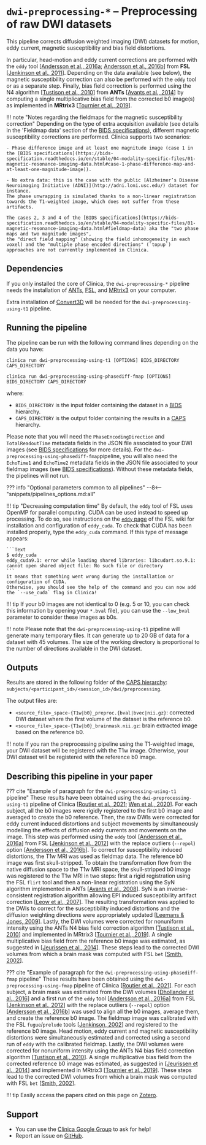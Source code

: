 <!-- markdownlint-disable MD046-->
# `dwi-preprocessing-*` – Preprocessing of raw DWI datasets

This pipeline corrects diffusion weighted imaging (DWI) datasets for motion, eddy current, magnetic susceptibility and bias field distortions.

In particular, head-motion and eddy current corrections are performed with the `eddy` tool [[Andersson et al., 2016a](https://dx.doi.org/10.1016%2Fj.neuroimage.2015.10.019); [Andersson et al., 2016b](https://doi.org/10.1016/j.neuroimage.2016.06.058)] from **FSL** [[Jenkinson et al., 2011](https://doi.org/10.1016/j.neuroimage.2011.09.015)].
Depending on the data available (see below), the magnetic susceptibility correction can also be performed with the `eddy` tool or as a separate step.
Finally, bias field correction is performed using the N4 algorithm [[Tustison et al., 2010](https://dx.doi.org/10.1109/TMI.2010.2046908)] from **ANTs** [[Avants et al., 2014](https://doi.org/10.3389/fninf.2014.00044)] by
computing a single multiplicative bias field from the corrected b0 image(s) as implemented in **MRtrix3** [[Tournier et al., 2019](https://doi.org/10.1016/j.neuroimage.2019.116137)].

!!! note "Notes regarding the fieldmaps for the magnetic susceptibility correction"
    Depending on the type of extra acquisition available (see details in the 'Fieldmap data' section of the [BIDS specifications](https://bids-specification.readthedocs.io/en/stable/04-modality-specific-files/01-magnetic-resonance-imaging-data.html#fieldmap-data)), different magnetic susceptibility corrections are performed.
    Clinica supports two scenarios:

    - Phase difference image and at least one magnitude image (case 1 in the [BIDS specifications](https://bids-specification.readthedocs.io/en/stable/04-modality-specific-files/01-magnetic-resonance-imaging-data.html#case-1-phase-difference-map-and-at-least-one-magnitude-image)).

    - No extra data: this is the case with the public [Alzheimer’s Disease Neuroimaging Initiative (ADNI)](http://adni.loni.usc.edu/) dataset for instance.
    The phase unwrapping is simulated thanks to a non-linear registration towards the T1-weighted image, which does not suffer from these artifacts.

    The cases 2, 3 and 4 of the [BIDS specifications](https://bids-specification.readthedocs.io/en/stable/04-modality-specific-files/01-magnetic-resonance-imaging-data.html#fieldmap-data) aka the "two phase maps and two magnitude images",
    the "direct field mapping" (showing the field inhomogeneity in each voxel) and the "multiple phase encoded directions" (`topup`) approaches are not currently implemented in Clinica.

## Dependencies

If you only installed the core of Clinica, the `dwi-preprocessing-*` pipeline needs the installation of [ANTs](../Software/Third-party.md#ants), [FSL](../Software/Third-party.md#fsl), and [MRtrix3](../Software/Third-party.md#mrtrix3) on your computer.

Extra installation of [Convert3D](../Software/Third-party.md#convert3d) will be needed for the `dwi-preprocessing-using-t1` pipeline.

## Running the pipeline

The pipeline can be run with the following command lines depending on the data you have:

```Text
clinica run dwi-preprocessing-using-t1 [OPTIONS] BIDS_DIRECTORY CAPS_DIRECTORY
```

```Text
clinica run dwi-preprocessing-using-phasediff-fmap [OPTIONS] BIDS_DIRECTORY CAPS_DIRECTORY
```

where:

- `BIDS_DIRECTORY` is the input folder containing the dataset in a [BIDS](../../BIDS) hierarchy.
- `CAPS_DIRECTORY` is the output folder containing the results in a [CAPS](../../CAPS/Introduction) hierarchy.

Please note that you will need the `PhaseEncodingDirection` and `TotalReadoutTime` metadata fields in the JSON file associated to your DWI images
(see [BIDS specifications](https://bids-specification.readthedocs.io/en/stable/04-modality-specific-files/01-magnetic-resonance-imaging-data.html#diffusion-imaging-data) for more details).
For the `dwi-preprocessing-using-phasediff-fmap`pipeline, you will also need the  `EchoTime1` and `EchoTime2` metadata fields in the JSON file associated to your fieldmap images
(see [BIDS specifications](https://bids-specification.readthedocs.io/en/stable/04-modality-specific-files/01-magnetic-resonance-imaging-data.html#phase-difference-image-and-at-least-one-magnitude-image)).
Without these metadata fields, the pipelines will not run.

??? info "Optional parameters common to all pipelines"
    --8<-- "snippets/pipelines_options.md:all"

!!! tip "Decreasing computation time"
    By default, the `eddy` tool of FSL uses OpenMP for parallel computing.
    CUDA can be used instead to speed up processing.
    To do so, see instructions on the [`eddy` page](https://fsl.fmrib.ox.ac.uk/fsl/fslwiki/eddy/UsersGuide#The_eddy_executables) of the FSL wiki for installation and configuration of `eddy_cuda`.
    To check that CUDA has been installed properly, type the `eddy_cuda` command.
    If this type of message appears:

    ```Text
    $ eddy_cuda
    eddy_cuda9.1: error while loading shared libraries: libcudart.so.9.1: cannot open shared object file: No such file or directory
    ```
    it means that something went wrong during the installation or configuration of CUDA.
    Otherwise, you should see the help of the command and you can now add the `--use_cuda` flag in Clinica!

!!! tip
    If your b0 images are not identical to 0 (e.g. 5 or 10, you can check this information by opening your `*.bval` file), you can use the `--low_bval` parameter to consider these images as b0s.

!!! note
    Please note that the `dwi-preprocessing-using-t1` pipeline will generate many temporary files.
    It can generate up to 20 GB of data for a dataset with 45 volumes.
    The size of the working directory is proportional to the number of directions available in the DWI dataset.

## Outputs

Results are stored in the following folder of the
[CAPS hierarchy](../../CAPS/Specifications/#dwi-preprocessing-preprocessing-of-raw-diffusion-weighted-imaging-dwi-datasets):
`subjects/<participant_id>/<session_id>/dwi/preprocessing`.

The output files are:

- `<source_file>_space-{T1w|b0}_preproc.{bval|bvec|nii.gz}`:
corrected DWI dataset where the first volume of the dataset is the reference b0.
- `<source_file>_space-{T1w|b0}_brainmask.nii.gz`:
brain extracted image based on the reference b0.

!!! note
    If you ran the preprocessing pipeline using the T1-weighted image, your DWI dataset will be registered with the T1w image.
    Otherwise, your DWI dataset will be registered with the reference b0 image.

## Describing this pipeline in your paper

??? cite "Example of paragraph for the `dwi-preprocessing-using-t1` pipeline"
    These results have been obtained using the `dwi-preprocessing-using-t1` pipeline of Clinica
    [[Routier et al., 2021](https://doi.org/10.3389/fninf.2021.689675);
    [Wen et al., 2020](https://doi.org/10.1007/s12021-020-09469-5)].
    For each subject, all the b0 images were rigidly registered to the first b0 image and averaged to create the b0 reference.
    Then, the raw DWIs were corrected for eddy current induced distortions and subject movements by simultaneously modelling the effects of diffusion eddy currents and movements on the image.
    This step was performed using the `eddy` tool
    [[Andersson et al., 2016a](https://dx.doi.org/10.1016%2Fj.neuroimage.2015.10.019)] from FSL [[Jenkinson et al., 2012](https://doi.org/10.1016/j.neuroimage.2011.09.015)] with the replace outliers (`--repol`) option [[Andersson et al., 2016b](https://doi.org/10.1016/j.neuroimage.2016.06.058)].
    To correct for susceptibility induced distortions, the T1w MRI was used as fieldmap data.
    The reference b0 image was first skull-stripped.
    To obtain the transformation flow from the native diffusion space to the T1w MRI space, the skull-stripped b0 image was registered to the T1w MRI in two steps:
    first a rigid registration using the FSL `flirt` tool and then a non-linear registration using the SyN algorithm implemented in ANTs [[Avants et al., 2008](https://doi.org/10.1016/j.media.2007.06.004)].
    SyN is an inverse-consistent registration algorithm allowing EPI induced susceptibility artifact correction [[Leow et al., 2007](https://doi.org/10.1109/TMI.2007.892646)].
    The resulting transformation was applied to the DWIs to correct for the susceptibility induced distortions and the diffusion weighting directions were appropriately updated [[Leemans & Jones, 2009](https://doi.org/10.1002/mrm.21890)].
    Lastly, the DWI volumes were corrected for nonuniform intensity using the ANTs N4 bias field correction algorithm [[Tustison et al., 2010](https://doi.org/10.1109/TMI.2010.2046908)] and
    implemented in MRtrix3 [[Tournier et al., 2019](https://doi.org/10.1016/j.neuroimage.2019.116137)].
    A single multiplicative bias field from the reference b0 image was estimated,
    as suggested in [[Jeurissen et al., 2014](https://doi.org/10.1016/j.neuroimage.2014.07.061)].
    These steps lead to the corrected DWI volumes from which a brain mask was computed with FSL `bet` [[Smith, 2002](https://doi.org/10.1002/hbm.10062)].

??? cite "Example of paragraph for the `dwi-preprocessing-using-phasediff-fmap` pipeline"
    These results have been obtained using the `dwi-preprocessing-using-fmap` pipeline of Clinica
    [[Routier et al., 2021](https://doi.org/10.3389/fninf.2021.689675)].
    For each subject, a brain mask was estimated from the DWI volumes
    [[Dhollander et al., 2016](https://www.researchgate.net/publication/307863133_Unsupervised_3-tissue_response_function_estimation_from_single-shell_or_multi-shell_diffusion_MR_data_without_a_co-registered_T1_image)]
    and a first run of the `eddy` tool [[Andersson et al., 2016a](https://dx.doi.org/10.1016%2Fj.neuroimage.2015.10.019)] from FSL [[Jenkinson et al., 2012](https://doi.org/10.1016/j.neuroimage.2011.09.015)] with the replace outliers (`--repol`) option [[Andersson et al., 2016b](https://doi.org/10.1016/j.neuroimage.2016.06.058)] was used to align all the b0 images, average them, and create the reference b0 image.
    The fieldmap image was calibrated with the FSL `fugue`/`prelude` tools [[Jenkinson, 2002](https://doi.org/10.1002/mrm.10354)] and registered to the reference b0 image.
    Head motion, eddy current and magnetic susceptibility distortions were simultaneously estimated and corrected using a second run of `eddy` with the calibrated fieldmap.
    Lastly, the DWI volumes were corrected for nonuniform intensity using the ANTs N4 bias field correction algorithm [[Tustison et al., 2010](https://doi.org/10.1109/TMI.2010.2046908)].
    A single multiplicative bias field from the corrected reference b0 image was estimated,
    as suggested in [[Jeurissen et al., 2014](https://doi.org/10.1016/j.neuroimage.2014.07.061)] and
    implemented in MRtrix3 [[Tournier et al., 2019](https://doi.org/10.1016/j.neuroimage.2019.116137)].
    These steps lead to the corrected DWI volumes from which a brain mask was computed with FSL `bet` [[Smith, 2002](https://doi.org/10.1002/hbm.10062)].

!!! tip
    Easily access the papers cited on this page on [Zotero](https://www.zotero.org/groups/2240070/clinica_aramislab/items/collectionKey/BJV73LU7).

## Support

- You can use the [Clinica Google Group](https://groups.google.com/forum/#!forum/clinica-user) to ask for help!
- Report an issue on [GitHub](https://github.com/aramis-lab/clinica/issues).
